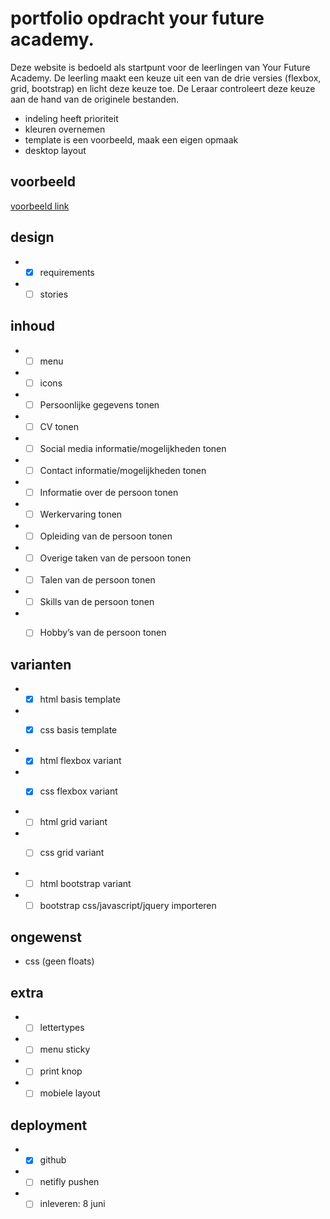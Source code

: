 # portfolio opdracht your future academy.

Deze website is bedoeld als startpunt voor de leerlingen van Your Future Academy. 
De leerling maakt een keuze uit een van de drie versies (flexbox, grid, bootstrap) en licht deze keuze toe.
De Leraar controleert deze keuze aan de hand van de originele bestanden.

* indeling heeft prioriteit
* kleuren overnemen
* template is een voorbeeld, maak een eigen opmaak
* desktop layout

## voorbeeld
[voorbeeld link](https://yfademocv.netlify.app/#skills)

## design
* -[x] requirements
* -[ ] stories

## inhoud
* -[ ] menu
* -[ ] icons
* -[ ] Persoonlijke gegevens tonen
* -[ ] CV tonen
* -[ ] Social media informatie/mogelijkheden tonen
* -[ ] Contact informatie/mogelijkheden tonen
* -[ ] Informatie over de persoon tonen
* -[ ] Werkervaring tonen
* -[ ] Opleiding van de persoon tonen
* -[ ] Overige taken van de persoon tonen
* -[ ] Talen van de persoon tonen
* -[ ] Skills van de persoon tonen
* -[ ] Hobby’s van de persoon tonen


## varianten
* -[x] html basis template
* -[x] css basis template


* -[x] html flexbox variant
* -[x] css flexbox variant


* -[ ] html grid variant
* -[ ] css grid variant


* -[ ] html bootstrap variant
* -[ ] bootstrap css/javascript/jquery importeren

## ongewenst 
* css (geen floats)

## extra
* -[ ] lettertypes
* -[ ] menu sticky
* -[ ] print knop
* -[ ] mobiele layout

## deployment
* -[x] github
* -[ ] netifly pushen
* -[ ] inleveren: 8 juni
